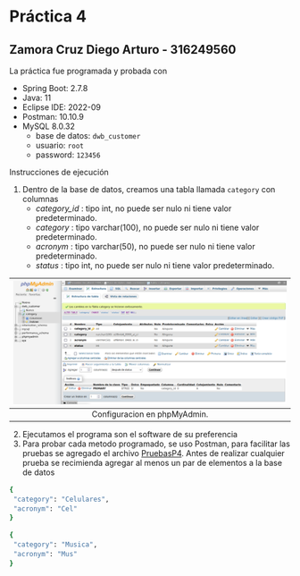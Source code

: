 # Práctica 4

## Zamora Cruz Diego Arturo - 316249560 

La práctica fue programada y probada con

- Spring Boot: 2.7.8
- Java: 11
- Eclipse IDE: 2022-09
- Postman: 10.10.9
- MySQL 8.0.32
  * base de datos: `dwb_customer`
  * usuario: `root`
  * password: `123456`

Instrucciones de ejecución

1. Dentro de la base de datos, creamos una tabla llamada `category` con columnas
   * *category_id* : tipo int, no puede ser nulo ni tiene valor predeterminado.
   * *category* : tipo varchar(100), no puede ser nulo ni tiene valor predeterminado.
   * *acronym* : tipo varchar(50), no puede ser nulo ni tiene valor predeterminado.
   * *status* : tipo int, no puede ser nulo ni tiene valor predeterminado.

| ![](phpMyAdmin.png)
|:----------------------:|
| Configuracion en phpMyAdmin.

2. Ejecutamos el programa son el software de su preferencia
3. Para probar cada metodo programado, se uso Postman, para facilitar las pruebas se agregado el archivo [PruebasP4](PruebasP4.json). Antes de realizar cualquier prueba se recimienda agregar al menos un par de elementos a la base de datos
```bash
{
 "category": "Celulares",
 "acronym": "Cel"
}
```
   
```bash
{
 "category": "Musica",
 "acronym": "Mus"
}
```